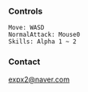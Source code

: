 ### Controls 

    Move: WASD
    NormalAttack: Mouse0
    Skills: Alpha 1 ~ 2


### Contact

expx2@naver.com
